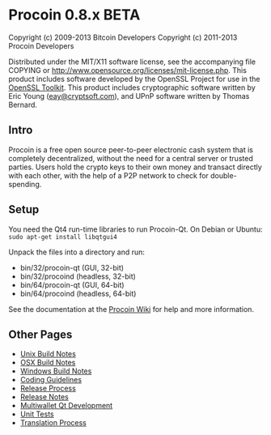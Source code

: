 Procoin 0.8.x BETA
====================

Copyright (c) 2009-2013 Bitcoin Developers
Copyright (c) 2011-2013 Procoin Developers

Distributed under the MIT/X11 software license, see the accompanying
file COPYING or http://www.opensource.org/licenses/mit-license.php.
This product includes software developed by the OpenSSL Project for use in the [OpenSSL Toolkit](http://www.openssl.org/). This product includes
cryptographic software written by Eric Young ([eay@cryptsoft.com](mailto:eay@cryptsoft.com)), and UPnP software written by Thomas Bernard.


Intro
---------------------
Procoin is a free open source peer-to-peer electronic cash system that is
completely decentralized, without the need for a central server or trusted
parties.  Users hold the crypto keys to their own money and transact directly
with each other, with the help of a P2P network to check for double-spending.


Setup
---------------------
You need the Qt4 run-time libraries to run Procoin-Qt. On Debian or Ubuntu:
	`sudo apt-get install libqtgui4`

Unpack the files into a directory and run:

- bin/32/procoin-qt (GUI, 32-bit)
- bin/32/procoind (headless, 32-bit)
- bin/64/procoin-qt (GUI, 64-bit)
- bin/64/procoind (headless, 64-bit)

See the documentation at the [Procoin Wiki](http://procoin.info)
for help and more information.


Other Pages
---------------------
- [Unix Build Notes](build-unix.md)
- [OSX Build Notes](build-osx.md)
- [Windows Build Notes](build-msw.md)
- [Coding Guidelines](coding.md)
- [Release Process](release-process.md)
- [Release Notes](release-notes.md)
- [Multiwallet Qt Development](multiwallet-qt.md)
- [Unit Tests](unit-tests.md)
- [Translation Process](translation_process.md)

